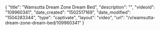 {
    "title": "Wamsutta Dream Zone Dream Bed",
    "description": "",
    "videoid": "109960341",
    "date_created": "1502517169",
    "date_modified": "1504283344",
    "type": "captivate",
    "layout": "video",
    "url": "\/v\/wamsutta-dream-zone-dream-bed\/109960341"
}